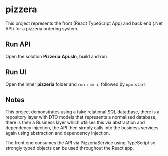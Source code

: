 # pizzera

This project represents the front (React TypeScript App) and back end (.Net API) for a pizzeria ordering system.

## Run API
Open the solution **Pizzeria.Api.sln**, build and run

## Run UI
Open the inner **pizzeria** folder and ```run npm i```, followed by ```npm start```

## Notes
This project demonstrates using a fake relational SQL datatbase, there is a repository layer with DTO models that represents a normalised database, there is then a Business layer which utilises this via abstraction and dependency injection, the API then simply calls into the business services again using abstraction and dependency injection.

The front end consumes the API via PizzeriaService using TypeScript so strongly typed objects can be used throughout the React app.
